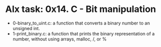 # Alx task: 0x14. C - Bit manipulation

* 0-binary_to_uint.c: a function that converts a binary number to an unsigned int.
* 1-print_binary.c: a function that prints the binary representation of a number, without using arrays, malloc, /, or %
